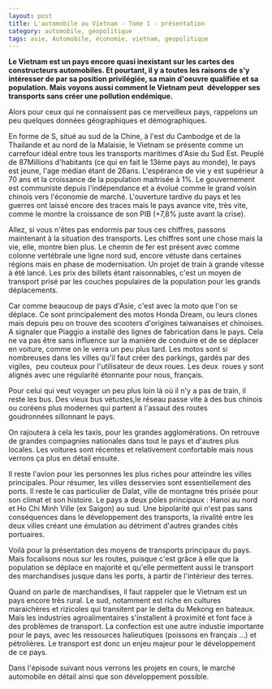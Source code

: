 ```yaml
---
layout: post
title: L'automobile au Vietnam - Tome 1 - présentation
category: automobile, geopolitique
tags: asie, Automobile, économie, vietnam, geopolitique
---
```

**Le Vietnam est un pays encore quasi inexistant sur les cartes des constructeurs automobiles. Et pourtant, il y a toutes les raisons de s'y intéresser de par sa position privilégiée, sa main d'oeuvre qualifiée et sa population. Mais voyons aussi comment le Vietnam peut  développer ses transports sans créer une pollution endémique.**

Alors pour ceux qui ne connaissent pas ce merveilleux pays, rappelons un peu quelques données géographiques et démographiques.

En forme de S, situé au sud de la Chine, à l'est du Cambodge et de la Thailande et au nord de la Malaisie, le Vietnam se présente comme un carrefour idéal entre tous les transports maritimes d'Asie du Sud Est. Peuplé de 87Millions d'habitants (ce qui en fait le 13ème pays au monde), le pays est jeune, l'age médian étant de 26ans. L'espérance de vie y est supérieur à 70 ans et la croissance de la population maitrisée à 1%. Le gouvernement est communiste depuis l'indépendance et a évolué comme le grand voisin chinois vers l'économie de marché. L'ouverture tardive du pays et les guerres ont laissé encore des traces mais le pays avance vite, très vite, comme le montre la croissance de son PIB (+7,8% juste avant la crise).

Allez, si vous n'êtes pas endormis par tous ces chiffres, passons maintenant à la situation des transports. Les chiffres sont une chose mais la vie, elle, montre bien plus. Le chemin de fer est présent avec comme colonne vertébrale une ligne nord sud, encore vétuste dans certaines régions mais en phase de modernisation. Un projet de train à grande vitesse à été lancé. Les prix des billets étant raisonnables, c'est un moyen de transport prisé par les couches populaires de la population pour les grands déplacements.

Car comme beaucoup de pays d'Asie, c'est avec la moto que l'on se déplace. Ce sont principalement des motos Honda Dream, ou leurs clones mais depuis peu on trouve des scooters d'origines taiwanaises et chinoises. A signaler que Piaggio a installé des lignes de fabrication dans le pays. Cela ne va pas être sans influence sur la manière de conduire et de se déplacer en voiture, comme on le verra un peu plus tard. Les motos sont si nombreuses dans les villes qu'il faut créer des parkings, gardés par des vigiles,  peu couteux pour l'utilisateur de deux roues. Les deux  roues y sont alignés avec une régularité étonnante pour nous, français.

Pour celui qui veut voyager un peu plus loin là où il n'y a pas de train, il reste les bus. Des vieux bus vétustes,le réseau passe vite à des bus chinois ou coréens plus modernes qui partent à l'assaut des routes goudronnées sillonnant le pays.

On rajoutera à cela les taxis, pour les grandes agglomérations. On retrouve de grandes compagnies nationales dans tout le pays et d'autres plus locales. Les voitures sont récentes et relativement confortable mais nous verrons ça plus en détail ensuite.

Il reste l'avion pour les personnes les plus riches pour atteindre les villes principales. Pour résumer, les villes desservies sont essentiellement des ports. Il reste le cas particulier de Dalat, ville de montagne très prisée pour son climat et son histoire. Le pays a deux pôles principaux : Hanoi au nord et Ho Chi Minh Ville (ex Saigon) au sud. Une bipolarité qui n'est pas sans conséquences dans le développement des transports, la rivalité entre les deux villes créant une émulation au détriment d'autres grandes cités portuaires.

Voilà pour la présentation des moyens de transports principaux du pays. Mais focalisons nous sur les routes, puisque c'est grâce à elle que la population se déplace en majorité et qu'elle permettent aussi le transport des marchandises jusque dans les ports, à partir de l'intérieur des terres.

Quand on parle de marchandises, il faut rappeler que le Vietnam est un pays encore très rural. Le sud, notamment est riche en cultures maraichères et rizicoles qui transitent par le delta du Mekong en bateaux. Mais les industries agroalimentaires s'installent à proximité et font face à des problèmes de transport. La confection est une autre industie importante pour le pays, avec les ressources halieutiques (poissons en français ...) et pétrolières. Le transport est donc un enjeu majeur pour le développement de ce pays.

Dans l'épisode suivant nous verrons les projets en cours, le marché automobile en détail ainsi que son développement possible.
